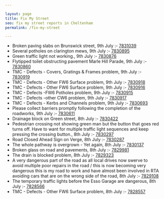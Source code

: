 ```yaml
---

layout: page
title: Fix My Street
seo: fix my street reports in Cheltenham
permalink: /fix-my-street

---
```


<!-- fix_marker starts -->

- Broken paving slabs on Brunswick street, 9th July :- [7831039](https://www.fixmystreet.com/report/7831039)
- Several potholes on clarington mews, 9th July :- [7830895](https://www.fixmystreet.com/report/7830895)
- Green traffic light not working., 9th July :- [7830876](https://www.fixmystreet.com/report/7830876)
- Flytipped toilet obstructing pavement Marle Hill Parade, 9th July :- [7830860](https://www.fixmystreet.com/report/7830860)
- TMC - Defects - Covers, Gratings & Frames problem, 9th July :- [7830919](https://www.fixmystreet.com/report/7830919)
- TMC - Defects - Other FW6  Surface problem, 9th July :- [7830918](https://www.fixmystreet.com/report/7830918)
- TMC - Defects - Other FW6  Surface problem, 9th July :- [7830916](https://www.fixmystreet.com/report/7830916)
- TMC - Defects -FW6 Potholes problem, 9th July :- [7830915](https://www.fixmystreet.com/report/7830915)
- TMC - Defects -other CW6 problem, 9th July :- [7830917](https://www.fixmystreet.com/report/7830917)
- TMC - Defects - Kerbs and Channels problem, 9th July :- [7830693](https://www.fixmystreet.com/report/7830693)
- Please collect barriers promptly following the completion of the roadworks, 9th July :- [7830611](https://www.fixmystreet.com/report/7830611)
- Drainage block on Green street, 8th July :- [7830422](https://www.fixmystreet.com/report/7830422)
- Pedestrian crossing not showing green man but the button that goes red turns off. Have to want for multiple traffic light sequences and keep pressing the crossing button., 8th July :- [7830297](https://www.fixmystreet.com/report/7830297)
- Road Closed Ahead Sign on Verge, 8th July :- [7830287](https://www.fixmystreet.com/report/7830287)
- The whole pathway is overgrown - Yet again, 8th July :- [7830137](https://www.fixmystreet.com/report/7830137)
- Broken glass on road and pavements, 8th July :- [7829981](https://www.fixmystreet.com/report/7829981)
- The drain is blocked problem, 8th July :- [7829323](https://www.fixmystreet.com/report/7829323)
- A very dangerous part of the road as all local drives now swerve to avoid multiple poor repairs in the road / this is now becoming very dangerous this is my road to work and have almost been involved in RTA avoiding cars that are on the wrong side of the road, 8th July :- [7829108](https://www.fixmystreet.com/report/7829108)
- The temporary traffic lights before the Esso Garage are dangerous, 8th July :- [7828566](https://www.fixmystreet.com/report/7828566)
- TMC - Defects - Other FW6  Surface problem, 8th July :- [7828557](https://www.fixmystreet.com/report/7828557)

<!-- fix_marker ends -->